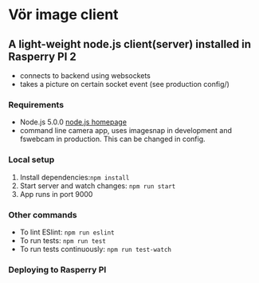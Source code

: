 # Vör image client

## A light-weight node.js client(server) installed in Rasperry PI 2 
- connects to backend using websockets
- takes a picture on certain socket event (see production config/)

### Requirements
- Node.js 5.0.0 [node.js homepage](https://nodejs.org/en/)
- command line camera app, uses imagesnap in development and 
fswebcam in production. This can be changed in config. 

### Local setup
1. Install dependencies:```npm install```
2. Start server and watch changes: ```npm run start```
3. App runs in port 9000

### Other commands
- To lint ESlint: ```npm run eslint```
- To run tests: ```npm run test```
- To run tests continuously: ```npm run test-watch```


### Deploying to Rasperry PI

